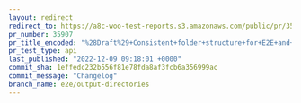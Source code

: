 ```yaml
---
layout: redirect
redirect_to: https://a8c-woo-test-reports.s3.amazonaws.com/public/pr/35907/api/index.html
pr_number: 35907
pr_title_encoded: "%28Draft%29+Consistent+folder+structure+for+E2E+and+API+test+results"
pr_test_type: api
last_published: "2022-12-09 09:18:01 +0000"
commit_sha: 1effedc232b556f81e78fda8af3fcb6a356999ac
commit_message: "Changelog"
branch_name: e2e/output-directories
---
```

